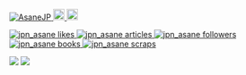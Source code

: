 <p align="left"> 
  <a href="https://github.com/AsaneJP/AsaneJP/">
    <img src="https://komarev.com/ghpvc/?username=AsaneJP" alt="AsaneJP" />
  </a>
  <a href="http://twitter.com/Asane_Kento">
    <img height="20" src="https://img.shields.io/twitter/follow/Asane_Kento?label=Twitter&logo=twitter&style=flat" />
  </a>
  <a href="https://github.com/AsaneJP">
    <img height="20" src="https://img.shields.io/github/followers/AsaneJP?label=follow&logo=github&style=flat" />
  </a>
</p>

<p align="left">
  <a href="https://zenn.dev/jpn_asane">
    <img src="https://zenn.badge.nikaera.com/s/jpn_asane/likes?style=flat" alt="jpn_asane likes" />
  </a>
  <a href="https://zenn.dev/jpn_asane/articles">
    <img src="https://zenn.badge.nikaera.com/s/jpn_asane/articles?style=flat" alt="jpn_asane articles" />
  </a>
  <a href="https://zenn.dev/jpn_asane/followers">
    <img src="https://zenn.badge.nikaera.com/s/jpn_asane/followers?style=flat" alt="jpn_asane followers" />
  </a>
  <a href="https://zenn.dev/jpn_asane/books">
    <img src="https://zenn.badge.nikaera.com/s/jpn_asane/books?style=flat" alt="jpn_asane books" />
  </a>
  <a href="https://zenn.dev/jpn_asane/scraps">
    <img src="https://zenn.badge.nikaera.com/s/jpn_asane/scraps?style=flat" alt="jpn_asane scraps" />
  </a>
</p>

![](https://github-readme-stats.vercel.app/api?username=AsaneJP&count_private=true&show_icons=true&title_color=FFF&text_color=FFF&icon_color=FFF&bg_color=45,B621FE,1FD1F9&hide_border=true)
![](https://github-readme-stats.vercel.app/api/top-langs/?username=AsaneJP&layout=compact&title_color=FFF&text_color=FFF&bg_color=45,1FD1F9,B621FE&hide_border=true)
